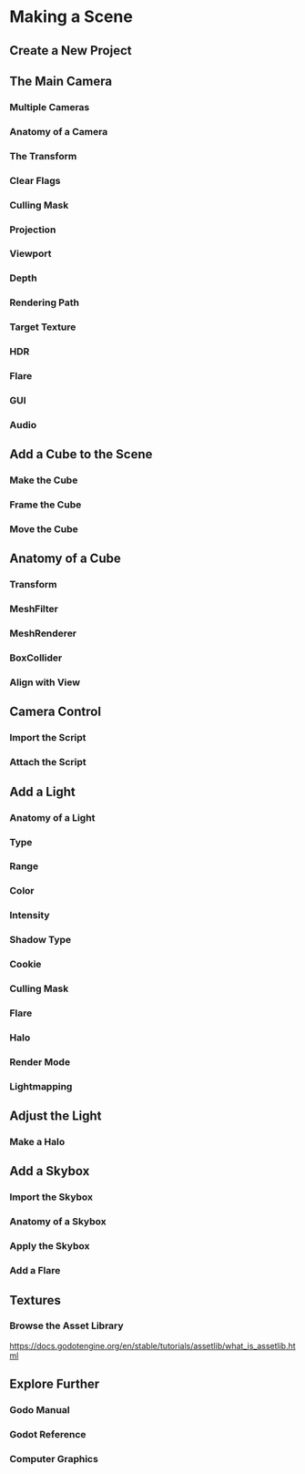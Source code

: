 # Making a Scene

## Create a New Project

## The Main Camera

### Multiple Cameras

### Anatomy of a Camera

### The Transform

### Clear Flags

### Culling Mask

### Projection

### Viewport

### Depth

### Rendering Path

### Target Texture

### HDR

### Flare

### GUI

### Audio

## Add a Cube to the Scene

### Make the Cube

### Frame the Cube

### Move the Cube

## Anatomy of a Cube

### Transform

### MeshFilter

### MeshRenderer

### BoxCollider

### Align with View

## Camera Control

### Import the Script

### Attach the Script

## Add a Light

### Anatomy of a Light

### Type

### Range

### Color

### Intensity

### Shadow Type

### Cookie

### Culling Mask

### Flare

### Halo

### Render Mode

### Lightmapping

## Adjust the Light

### Make a Halo

## Add a Skybox

### Import the Skybox

### Anatomy of a Skybox

### Apply the Skybox

### Add a Flare

## Textures

### Browse the Asset Library

https://docs.godotengine.org/en/stable/tutorials/assetlib/what_is_assetlib.html

## Explore Further

### Godo Manual

### Godot Reference

### Computer Graphics



